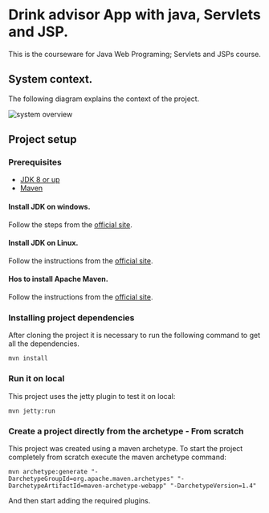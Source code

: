 # Drink advisor App with java, Servlets and JSP.
This is the courseware for Java Web Programing; Servlets and JSPs course.

## System context.
The following diagram explains the context of the project.

![system overview](http://www.plantuml.com/plantuml/proxy?cache=no&src=https://raw.githubusercontent.com/davormz/drink-advisor/main/docs/diagrams/client-server.puml)

## Project setup
### Prerequisites
* [JDK 8 or up](https://www.oracle.com/java/technologies/downloads/)
* [Maven](https://maven.apache.org/download.cgi)

#### Install JDK on windows.
Follow the steps from the [official site](https://docs.oracle.com/javase/10/install/installation-jdk-and-jre-microsoft-windows-platforms.htm).

#### Install JDK on Linux.
Follow the instructions from the [official site](https://docs.oracle.com/javase/10/install/installation-jdk-and-jre-linux-platforms.htm).

#### Hos to install Apache Maven.
Follow the instructions from the [official site](https://maven.apache.org/install.html).

### Installing project dependencies
After cloning the project it is necessary to run the following command to get all the dependencies.
```
mvn install
```

### Run it on local
This project uses the jetty plugin to test it on local:
```
mvn jetty:run
```

### Create a project directly from the archetype - From scratch
This project was created using a maven archetype. To start the project completely from scratch execute the maven archetype command:
```
mvn archetype:generate "-DarchetypeGroupId=org.apache.maven.archetypes" "-DarchetypeArtifactId=maven-archetype-webapp" "-DarchetypeVersion=1.4"
```

And then start adding the required plugins.